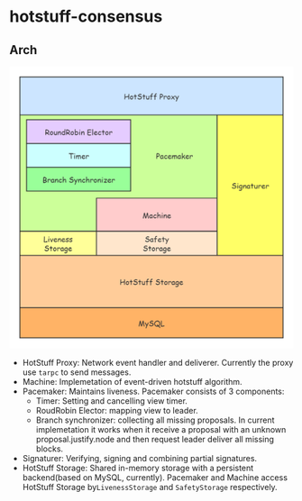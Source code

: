 # hotstuff-consensus
## Arch
![arch](https://github.com/Tsumida/hotstuff-consensus/blob/dev/design/arch.png)

- HotStuff Proxy: Network event handler and deliverer. Currently the proxy use `tarpc` to send messages. 
- Machine: Implemetation of event-driven hotstuff algorithm. 
- Pacemaker: Maintains liveness. Pacemaker consists of 3 components:
  - Timer: Setting and cancelling view timer. 
  - RoudRobin Elector: mapping view to leader. 
  - Branch synchronizer: collecting all missing proposals. In current implemetation it works when it receive a proposal with an unknown proposal.justify.node and then request leader deliver all missing blocks.
- Signaturer: Verifying, signing and combining partial signatures.
- HotStuff Storage: Shared in-memory storage with a persistent backend(based on MySQL, currently).  Pacemaker and Machine access HotStuff Storage by`LivenessStorage` and `SafetyStorage` respectively. 

